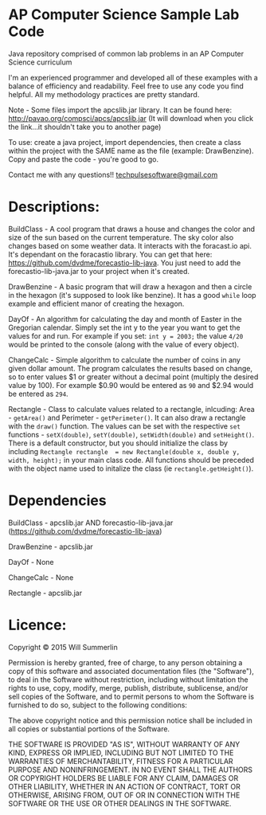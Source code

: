 AP Computer Science Sample Lab Code
=========

Java repository comprised of common lab problems in an AP Computer Science curriculum 

I'm an experienced programmer and developed all of these examples with a balance of efficiency and readability. Feel free to use any code you find helpful. All my methodology practices are pretty standard. 

Note - Some files import the apcslib.jar library. It can be found here: http://pavao.org/compsci/apcs/apcslib.jar (It will download when you click the link...it shouldn't take you to another page)

To use: create a java project, import dependencies, then create a class within the project with the SAME name as the file (example: DrawBenzine). Copy and paste the code - you're good to go. 

Contact me with any questions!! techpulsesoftware@gmail.com

Descriptions:
=========

  BuildClass - A cool program that draws a house and changes the color and size of the sun based on the current temperature. The sky color also changes based on some weather data. It interacts with the foracast.io api. It's dependant on the foracastio library. You can get that here: https://github.com/dvdme/forecastio-lib-java. You just need to add the forecastio-lib-java.jar to your project when it's created. 
  
  DrawBenzine - A basic program that will draw a hexagon and then a circle in the hexagon (it's supposed to look like benzine). It has a good ``while`` loop example and efficient manor of creating the hexagon.
  
  DayOf - An algorithm for calculating the day and month of Easter in the Gregorian calendar. Simply set the int y to the year you want to get the values for and run. For example if you set:
```int y = 2003;``` the value ```4/20``` would be printed to the console (along with the value of every object).

  ChangeCalc - Simple algorithm to calculate the number of coins in any given dollar amount. The program calculates the results based on change, so to enter values $1 or greater without a decimal point (multiply the desired value by 100). For example $0.90 would be entered as ```90``` and $2.94 would be entered as ```294```. 
  
  Rectangle - Class to calculate values related to a rectangle, inlcuding: Area - ```getArea()``` and Perimeter - ```getPerimeter()```. It can also draw a rectangle with the ```draw()``` function. The values can be set with the respective ```set``` functions - ```setX(double)```, ```setY(double)```, ```setWidth(double)``` and ```setHeight()```. There is a default constructor, but you should initialize the class by including ```Rectangle rectangle  = new Rectangle(double x, double y, width, height);``` in your main class code. All functions should be preceded with the object name used to initalize the class (ie ```rectangle.getHeight()```).
  
  
Dependencies 
=========

  BuildClass - apcslib.jar AND forecastio-lib-java.jar (https://github.com/dvdme/forecastio-lib-java)
  
  DrawBenzine - apcslib.jar 
  
  DayOf - None
  
  ChangeCalc - None
  
  Rectangle - apcslib.jar
  


Licence:
=========

Copyright © 2015 Will Summerlin

Permission is hereby granted, free of charge, to any person obtaining a copy of this software and associated documentation files (the "Software"), to deal in the Software without restriction, including without limitation the rights to use, copy, modify, merge, publish, distribute, sublicense, and/or sell copies of the Software, and to permit persons to whom the Software is furnished to do so, subject to the following conditions:

The above copyright notice and this permission notice shall be included in all copies or substantial portions of the Software.

THE SOFTWARE IS PROVIDED "AS IS", WITHOUT WARRANTY OF ANY KIND, EXPRESS OR IMPLIED, INCLUDING BUT NOT LIMITED TO THE WARRANTIES OF MERCHANTABILITY, FITNESS FOR A PARTICULAR PURPOSE AND NONINFRINGEMENT. IN NO EVENT SHALL THE AUTHORS OR COPYRIGHT HOLDERS BE LIABLE FOR ANY CLAIM, DAMAGES OR OTHER LIABILITY, WHETHER IN AN ACTION OF CONTRACT, TORT OR OTHERWISE, ARISING FROM, OUT OF OR IN CONNECTION WITH THE SOFTWARE OR THE USE OR OTHER DEALINGS IN THE SOFTWARE.


